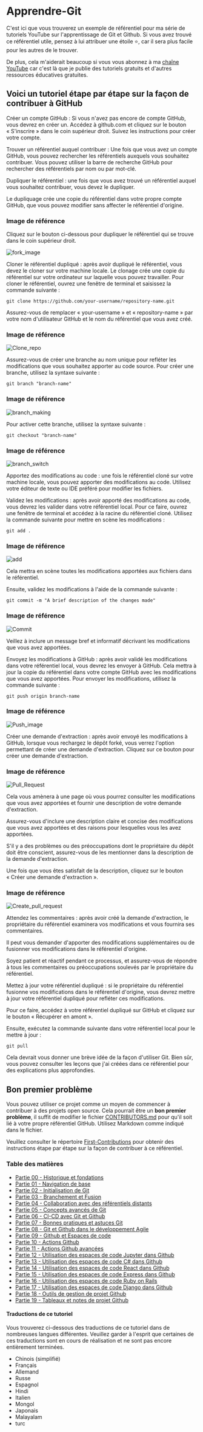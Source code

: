 # Apprendre-Git
C'est ici que vous trouverez un exemple de référentiel pour ma série de tutoriels YouTube sur l'apprentissage de Git et Github.
Si vous avez trouvé ce référentiel utile, pensez à lui attribuer une étoile ⭐, car il sera plus facile pour les autres de le trouver.

De plus, cela m'aiderait beaucoup si vous vous abonnez à ma [chaîne YouTube](https://www.youtube.com/@richardcallaby) car c'est là que je publie des tutoriels gratuits et d'autres ressources éducatives gratuites.

## Voici un tutoriel étape par étape sur la façon de contribuer à GitHub
Créer un compte GitHub : Si vous n'avez pas encore de compte GitHub, vous devrez en créer un. Accédez à github.com et cliquez sur le bouton « S'inscrire » dans le coin supérieur droit. Suivez les instructions pour créer votre compte.

Trouver un référentiel auquel contribuer : Une fois que vous avez un compte GitHub, vous pouvez rechercher les référentiels auxquels vous souhaitez contribuer. Vous pouvez utiliser la barre de recherche GitHub pour rechercher des référentiels par nom ou par mot-clé.

Dupliquer le référentiel : une fois que vous avez trouvé un référentiel auquel vous souhaitez contribuer, vous devez le dupliquer.

Le dupliquage crée une copie du référentiel dans votre propre compte GitHub, que vous pouvez modifier sans affecter le référentiel d'origine.

### Image de référence
Cliquez sur le bouton ci-dessous pour dupliquer le référentiel qui se trouve dans le coin supérieur droit.

![fork_image](./images/Readme_images/fork.png)

Cloner le référentiel dupliqué : après avoir dupliqué le référentiel, vous devez le cloner sur votre machine locale. Le clonage crée une copie du référentiel sur votre ordinateur sur laquelle vous pouvez travailler. Pour cloner le référentiel, ouvrez une fenêtre de terminal et saisissez la commande suivante :

```
git clone https://github.com/your-username/repository-name.git
```
Assurez-vous de remplacer « your-username » et « repository-name » par votre nom d'utilisateur GitHub et le nom du référentiel que vous avez créé.

### Image de référence
![Clone_repo](./images/Readme_images/Clone.png)

Assurez-vous de créer une branche au nom unique pour refléter les modifications que vous souhaitez apporter au code source. Pour créer une branche, utilisez la syntaxe suivante :

```
git branch "branch-name"
```
### Image de référence
![branch_making](./images/Readme_images/Branch_making.png)

Pour activer cette branche, utilisez la syntaxe suivante :
```
git checkout "branch-name"
```
### Image de référence

![branch_switch](./images/Readme_images/branch_switch.png)

Apportez des modifications au code : une fois le référentiel cloné sur votre machine locale, vous pouvez apporter des modifications au code. Utilisez votre éditeur de texte ou IDE préféré pour modifier les fichiers.

Validez les modifications : après avoir apporté des modifications au code, vous devrez les valider dans votre référentiel local. Pour ce faire, ouvrez une fenêtre de terminal et accédez à la racine du référentiel cloné. Utilisez la commande suivante pour mettre en scène les modifications :

```
git add .
```

### Image de référence
![add](./images/Readme_images/add.png)

Cela mettra en scène toutes les modifications apportées aux fichiers dans le référentiel.

Ensuite, validez les modifications à l'aide de la commande suivante :

```
git commit -m "A brief description of the changes made"
```

### Image de référence
![Commit](./images/Readme_images/commit.png)

Veillez à inclure un message bref et informatif décrivant les modifications que vous avez apportées.

Envoyez les modifications à GitHub : après avoir validé les modifications dans votre référentiel local, vous devrez les envoyer à GitHub. Cela mettra à jour la copie du référentiel dans votre compte GitHub avec les modifications que vous avez apportées. Pour envoyer les modifications, utilisez la commande suivante :
```
git push origin branch-name
```

### Image de référence
![Push_image](./images/Readme_images/push.png)

Créer une demande d'extraction : après avoir envoyé les modifications à GitHub, lorsque vous rechargez le dépôt forké, vous verrez l'option permettant de créer une demande d'extraction. Cliquez sur ce bouton pour créer une demande d'extraction.

### Image de référence
![Pull_Request](./images/Readme_images/pull%20request.png)

Cela vous amènera à une page où vous pourrez consulter les modifications que vous avez apportées et fournir une description de votre demande d'extraction.

Assurez-vous d'inclure une description claire et concise des modifications que vous avez apportées et des raisons pour lesquelles vous les avez apportées.

S'il y a des problèmes ou des préoccupations dont le propriétaire du dépôt doit être conscient, assurez-vous de les mentionner dans la description de la demande d'extraction.

Une fois que vous êtes satisfait de la description, cliquez sur le bouton « Créer une demande d'extraction ».

### Image de référence
![Create_pull_request](./images/Readme_images/Create_pull_request.png)

Attendez les commentaires : après avoir créé la demande d'extraction, le propriétaire du référentiel examinera vos modifications et vous fournira ses commentaires.

Il peut vous demander d'apporter des modifications supplémentaires ou de fusionner vos modifications dans le référentiel d'origine.

Soyez patient et réactif pendant ce processus, et assurez-vous de répondre à tous les commentaires ou préoccupations soulevés par le propriétaire du référentiel.

Mettez à jour votre référentiel dupliqué : si le propriétaire du référentiel fusionne vos modifications dans le référentiel d'origine, vous devrez mettre à jour votre référentiel dupliqué pour refléter ces modifications.

Pour ce faire, accédez à votre référentiel dupliqué sur GitHub et cliquez sur le bouton « Récupérer en amont ».

Ensuite, exécutez la commande suivante dans votre référentiel local pour le mettre à jour :

```
git pull
```

Cela devrait vous donner une brève idée de la façon d'utiliser Git. Bien sûr, vous pouvez consulter les leçons que j'ai créées dans ce référentiel pour des explications plus approfondies.

## Bon premier problème

Vous pouvez utiliser ce projet comme un moyen de commencer à contribuer à des projets open source. Cela pourrait être un **bon premier problème**, il suffit de modifier le fichier [CONTRIBUTORS.md](https://github.com/rcallaby/Learn-Git/blob/main/CONTRIBUTORS.md) pour qu'il soit lié à votre propre référentiel GitHub. Utilisez Markdown comme indiqué dans le fichier.

Veuillez consulter le répertoire [First-Contributions](https://github.com/rcallaby/Learn-Git/tree/main/First-Contributions) pour obtenir des instructions étape par étape sur la façon de contribuer à ce référentiel.
### Table des matières

- [Partie 00 - Historique et fondations](https://github.com/rcallaby/Learn-Git/blob/main/Lessons/en/Part-00-History-and-Foundations/history-of-git.md)
- [Partie 01 - Navigation de base](https://github.com/rcallaby/Learn-Git/blob/main/Lessons/en/Part-01-Basic-Navigation/basic-navigation.md)
- [Partie 02 - Initialisation de Git](https://github.com/rcallaby/Learn-Git/blob/main/Lessons/en/Part-02-Initializing-Git/getting-started.md)
- [Partie 03 - Branchement et Fusion](https://github.com/rcallaby/Learn-Git/blob/main/Lessons/en/Part-03-Branching-and-Merging/branching-and-merging.md)
- [Partie 04 - Collaboration avec des référentiels distants](https://github.com/rcallaby/Learn-Git/tree/main/Lessons/en/Part-04-Collaborating-with-Remote-Repositories/collaborating-with-remote-repos.md)
- [Partie 05 - Concepts avancés de Git](https://github.com/rcallaby/Learn-Git/blob/main/Lessons/en/Part-05-Advanced-Git-Concepts/advanced-git.md)
- [Partie 06 - CI-CD avec Git et Github](https://github.com/rcallaby/Learn-Git/blob/main/Lessons/en/Part-06-CI-CD-with-Git-and-Github/ci-cd-git-github.md)
- [Partie 07 - Bonnes pratiques et astuces Git](https://github.com/rcallaby/Learn-Git/blob/main/Lessons/en/Part-07-Git-Best-Practices-and-Tips/best-practices-tips.md)
- [Partie 08 - Git et Github dans le développement Agile](https://github.com/rcallaby/Learn-Git/blob/main/Lessons/en/Part-08-Git-and-Github-in-Agile-Development/git-github-agile-dev.md)
- [Partie 09 - Github et Espaces de code](https://github.com/rcallaby/Learn-Git/blob/main/Lessons/en/Part-09-Github-and-Codespaces/github-codespaces.md)
- [Partie 10 - Actions Github](https://github.com/rcallaby/Learn-Git/blob/main/Lessons/en/Part-10-Github-Actions/github-actions.md)
- [Partie 11 - Actions Github avancées](https://github.com/rcallaby/Learn-Git/blob/main/Lessons/en/Part-11-Advanced-Github-Actions/advanced-github-actions.md)
- [Partie 12 - Utilisation des espaces de code Jupyter dans Github](https://github.com/rcallaby/Learn-Git/blob/main/Lessons/en/Part-12-Using-Jupyter-Codespaces-in-Github/github-jupyter-codespace.md)
- [Partie 13 - Utilisation des espaces de code C# dans Github](https://github.com/rcallaby/Learn-Git/blob/main/Lessons/en/Part-13-Using%20Csharp-Codespaces-in-Github/github-Csharp-codespace.md)
- [Partie 14 - Utilisation des espaces de code React dans Github](https://github.com/rcallaby/Learn-Git/blob/main/Lessons/en/Part-14-Using-React-Codespaces-in-Github/github-react-codespace.md)
- [Partie 15 - Utilisation des espaces de code Express dans Github](https://github.com/rcallaby/Learn-Git/blob/main/Lessons/en/Part-15-Using-Express-Codespaces-in-Github/github-express-codespace.md)
- [Partie 16 - Utilisation des espaces de code Ruby on Rails](https://github.com/rcallaby/Learn-Git/blob/main/Lessons/en/Part-16-Using-Ruby-on-Rails-Codespaces/github-rubyrails-codespace.md)
- [Partie 17 - Utilisation des espaces de code Django dans Github](https://github.com/rcallaby/Learn-Git/blob/main/Lessons/en/Part-17-Using%20Django%20Codespaces-in-Github/github-django-codespace.md)
- [Partie 18 - Outils de gestion de projet Github](https://github.com/rcallaby/Learn-Git/blob/main/Lessons/en/Part-18-Github-Project-Management-Tools/github-project-management-tools.md)
- [Partie 19 - Tableaux et notes de projet Github](https://github.com/rcallaby/Learn-Git/blob/main/Lessons/en/Part-19-Github-Project-Boards-and-Notes/github-project-boards-and-notes.md)

#### Traductions de ce tutoriel
Vous trouverez ci-dessous des traductions de ce tutoriel dans de nombreuses langues différentes. Veuillez garder à l'esprit que certaines de ces traductions sont en cours de réalisation et ne sont pas encore entièrement terminées.

- Chinois (simplifié)
- Français
- Allemand
- Russe
- Espagnol
- Hindi
- Italien
- Mongol
- Japonais
- Malayalam
- turc 
